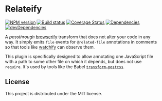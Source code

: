 # Relateify

[![NPM version][npm-image]][npm-url]
[![Build status][travis-image]][travis-url]
[![Coverage Status][coverage-image]][coverage-url]
[![Dependencies][david-image]][david-url]
[![devDependencies][david-dev-image]][david-dev-url]

A _passthrough_ [browserify][browserify] transform that does not alter your code
in any way. It simply emits `file` events for `@related-file` annotations in
comments so that tools like [watchify][watchify] can observe them.

This plugin is specifically designed to allow annotating one JavaScript file
with a path to some other file on which it depends, but does not use `require`.
It's used by tools like the Babel [`transform-postcss`][transform-postcss].

## License

This project is distributed under the MIT license.

[browserify]: https://github.com/substack/node-browserify
[watchify]: https://github.com/substack/watchify
[transform-postcss]: https://github.com/wbyoung/babel-plugin-transform-postcss

[travis-image]: http://img.shields.io/travis/wbyoung/relateify.svg?style=flat
[travis-url]: http://travis-ci.org/wbyoung/relateify
[npm-image]: http://img.shields.io/npm/v/relateify.svg?style=flat
[npm-url]: https://npmjs.org/package/relateify
[coverage-image]: http://img.shields.io/coveralls/wbyoung/relateify.svg?style=flat
[coverage-url]: https://coveralls.io/r/wbyoung/relateify
[david-image]: http://img.shields.io/david/wbyoung/relateify.svg?style=flat
[david-url]: https://david-dm.org/wbyoung/relateify
[david-dev-image]: http://img.shields.io/david/dev/wbyoung/relateify.svg?style=flat
[david-dev-url]: https://david-dm.org/wbyoung/relateify#info=devDependencies
